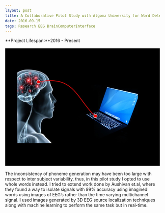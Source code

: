 ```yaml
---
layout: post
title: A Collaborative Pilot Study with Algoma University for Word Detection Using EEG Auditory Evoked Potentials
date: 2016-09-15
tags: Research EEG BrainComputerInterface
---
```

**Project Lifespan\:**2016 - Present  
<br>
![WordDetection](../../../assets/img/projects/research/WordDetection.jpg)

The inconsistency of phoneme generation may have been too large with respect to inter subject variability,  thus, in this pilot study I opted to use whole words instead.  I tried to extend work done by Aushivan et.al, where they found a way to isolate signals with 99% accuracy using imagined words using images of EEG’s rather than the time varying multichannel signal.  I used images generated by 3D EEG source localization techniques along with machine learning to perform the same task but in real-time.